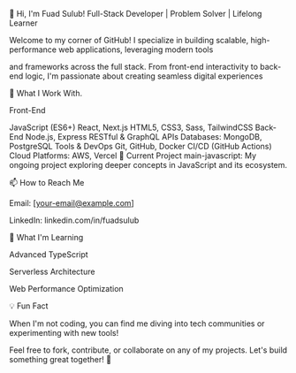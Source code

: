 👋 Hi, I'm Fuad Sulub!
Full-Stack Developer | Problem Solver | Lifelong Learner

Welcome to my corner of GitHub! I specialize in building scalable, high-performance web applications, leveraging modern tools 

and frameworks across the full stack. From front-end interactivity to back-end logic, I'm passionate about creating seamless digital experiences



🚀 What I Work With.

Front-End

JavaScript (ES6+)
React, Next.js
HTML5, CSS3, Sass, TailwindCSS
Back-End
Node.js, Express
RESTful & GraphQL APIs
Databases: MongoDB, PostgreSQL
Tools & DevOps
Git, GitHub, Docker
CI/CD (GitHub Actions)
Cloud Platforms: AWS, Vercel
💼 Current Project
main-javascript:
My ongoing project exploring deeper concepts in JavaScript and its ecosystem.

📫 How to Reach Me

Email: [your-email@example.com]

LinkedIn: linkedin.com/in/fuadsulub

🌱 What I'm Learning

Advanced TypeScript

Serverless Architecture

Web Performance Optimization

💡 Fun Fact

When I'm not coding, you can find me diving into tech communities or experimenting with new tools!

Feel free to fork, contribute, or collaborate on any of my projects. Let's build something great together! 🚀
